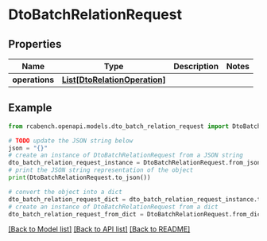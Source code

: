 # DtoBatchRelationRequest


## Properties

Name | Type | Description | Notes
------------ | ------------- | ------------- | -------------
**operations** | [**List[DtoRelationOperation]**](DtoRelationOperation.md) |  | 

## Example

```python
from rcabench.openapi.models.dto_batch_relation_request import DtoBatchRelationRequest

# TODO update the JSON string below
json = "{}"
# create an instance of DtoBatchRelationRequest from a JSON string
dto_batch_relation_request_instance = DtoBatchRelationRequest.from_json(json)
# print the JSON string representation of the object
print(DtoBatchRelationRequest.to_json())

# convert the object into a dict
dto_batch_relation_request_dict = dto_batch_relation_request_instance.to_dict()
# create an instance of DtoBatchRelationRequest from a dict
dto_batch_relation_request_from_dict = DtoBatchRelationRequest.from_dict(dto_batch_relation_request_dict)
```
[[Back to Model list]](../README.md#documentation-for-models) [[Back to API list]](../README.md#documentation-for-api-endpoints) [[Back to README]](../README.md)


